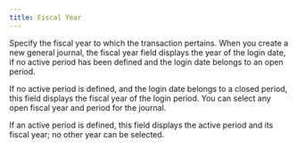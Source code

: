 ```yaml
---
title: Fiscal Year
---
```



Specify the fiscal year to which the transaction pertains. When you  create a new general journal, the fiscal year field displays the year  of the login date, if no active period has been defined and the login  date belongs to an open period.


If no active period is defined, and the login date belongs to a closed  period, this field displays the fiscal year of the login period. You can  select any open fiscal year and period for the journal.


If an active period is defined, this field displays the active period  and its fiscal year; no other year can be selected.
